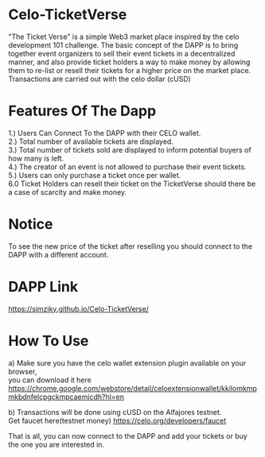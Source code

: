 # Celo-TicketVerse
"The Ticket Verse" is a simple Web3 market place inspired by the celo development 101 challenge. The basic concept of the DAPP is to bring together event organizers to sell their event tickets in a decentralized manner, and also provide ticket holders a way to make money by allowing them to re-list or resell their tickets for a higher price on the market place. Transactions are carried out with the celo dollar (cUSD)
# Features Of The Dapp
1.) Users Can Connect To the DAPP with their CELO wallet.<br/>
2.) Total number of available tickets are displayed.<br/>
3.) Total number of tickets sold are displayed to inform potential buyers of how many is left.<br/>
4.) The creator of an event is not allowed to purchase their event tickets.<br/>
5.) Users can only purchase a ticket once per wallet.<br/>
6.0 Ticket Holders can resell their ticket on the TicketVerse should there be a case of scarcity and make money.

# Notice
To see the new price of the ticket after reselling you should connect to the DAPP with a different account.
# DAPP Link
https://simziky.github.io/Celo-TicketVerse/

# How To Use
a) Make sure you have the celo wallet extension plugin available on your browser,<br/>
  you can download it here https://chrome.google.com/webstore/detail/celoextensionwallet/kkilomkmpmkbdnfelcpgckmpcaemjcdh?hl=en <br/>
  
b) Transactions will be done using cUSD on the Alfajores testnet.<br/>
  Get faucet here(testnet money) https://celo.org/developers/faucet<br/>
  
   That is all, you can now connect to the DAPP and add your tickets or buy the one you are interested in.
